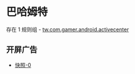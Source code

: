# 巴哈姆特

存在 1 规则组 - [tw.com.gamer.android.activecenter](/src/apps/tw.com.gamer.android.activecenter.ts)

## 开屏广告

- [快照-0](https://i.gkd.li/import/14292691)

